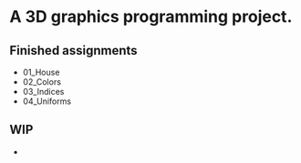 # A 3D graphics programming project.

## Finished assignments

- 01_House
- 02_Colors
- 03_Indices
- 04_Uniforms

## WIP

- 
